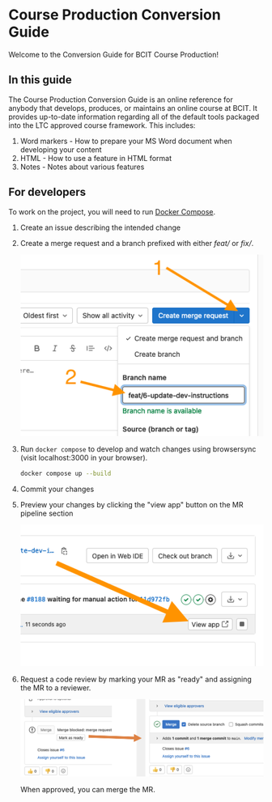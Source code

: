 # Course Production Conversion Guide

Welcome to the Conversion Guide for BCIT Course Production!

## In this guide

The Course Production Conversion Guide is an online reference for anybody that develops, produces, or maintains an online course at BCIT.  It provides up-to-date information regarding all of the default tools packaged into the LTC approved course framework.  This includes:

1. Word markers - How to prepare your MS Word document when developing your content
1. HTML - How to use a feature in HTML format
1. Notes - Notes about various features

## For developers

To work on the project, you will need to run [Docker Compose](https://docs.docker.com/get-docker/).

1. Create an issue describing the intended change
1. Create a merge request and a branch prefixed with either *feat/* or *fix/*.

    ![create-mr](./assets/create-mr.png)

1. Run `docker compose` to develop and watch changes using browsersync (visit localhost:3000 in your browser).

    ```bash
    docker compose up --build
    ```

1. Commit your changes
1. Preview your changes by clicking the "view app" button on the MR pipeline section

    ![view-app](./assets/view-app.png)

1. Request a code review by marking your MR as "ready" and assigning the MR to a reviewer.

    ![mark-ready](./assets/mark-ready.png)

    When approved, you can merge the MR.
